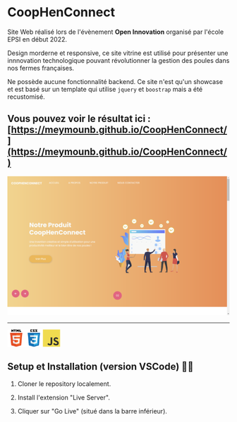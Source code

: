 # CoopHenConnect

Site Web réalisé lors de l'évènement **Open Innovation** organisé par l'école EPSI en début 2022.

Design morderne et responsive, ce site vitrine est utilisé pour présenter une innnovation technologique pouvant révolutionner la gestion des poules dans nos fermes françaises.

Ne possède aucune fonctionnalité backend. Ce site n'est qu'un showcase et est basé sur un template qui utilise `jquery` et `boostrap` mais a été recustomisé.

## Vous pouvez voir le résultat ici : [https://meymounb.github.io/CoopHenConnect/](https://meymounb.github.io/CoopHenConnect/)

![Capture d'écran du site web](/public/coophenconnect_screen.png)

---

<a href="https://www.w3schools.com/html/"><img src="https://raw.githubusercontent.com/devicons/devicon/master/icons/html5/html5-original-wordmark.svg" style="width: 40px; height: 40px;" alt="html5"></a><a href="https://www.w3schools.com/css/"><img src="https://raw.githubusercontent.com/devicons/devicon/master/icons/css3/css3-original-wordmark.svg" style="width: 40px; height: 40px;" alt="css3"></a><a href="https://www.javascript.com/"><img src="https://raw.githubusercontent.com/devicons/devicon/master/icons/javascript/javascript-original.svg" style="width: 40px; height: 40px;" alt="javascript"></a>

## Setup et Installation (version VSCode) 👨‍💻

1. Cloner le repository localement.

2. Install l'extension "Live Server".

3. Cliquer sur "Go Live" (situé dans la barre inférieur).
